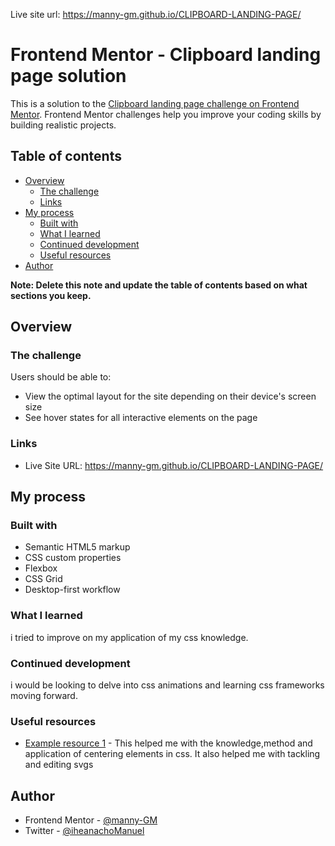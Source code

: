 Live site url: https://manny-gm.github.io/CLIPBOARD-LANDING-PAGE/

# Frontend Mentor - Clipboard landing page solution

This is a solution to the [Clipboard landing page challenge on Frontend Mentor](https://www.frontendmentor.io/challenges/clipboard-landing-page-5cc9bccd6c4c91111378ecb9). Frontend Mentor challenges help you improve your coding skills by building realistic projects. 

## Table of contents

- [Overview](#overview)
  - [The challenge](#the-challenge)
  - [Links](#links)
- [My process](#my-process)
  - [Built with](#built-with)
  - [What I learned](#what-i-learned)
  - [Continued development](#continued-development)
  - [Useful resources](#useful-resources)
- [Author](#author)


**Note: Delete this note and update the table of contents based on what sections you keep.**

## Overview

### The challenge

Users should be able to:

- View the optimal layout for the site depending on their device's screen size
- See hover states for all interactive elements on the page

### Links


- Live Site URL: https://manny-gm.github.io/CLIPBOARD-LANDING-PAGE/

## My process

### Built with

- Semantic HTML5 markup
- CSS custom properties
- Flexbox
- CSS Grid
- Desktop-first workflow


### What I learned

i  tried to improve on my application of my css knowledge.


### Continued development

i would be looking to delve into css animations and learning css frameworks moving forward.

### Useful resources

- [Example resource 1](https://www.stackoverflow.com) - This helped me with the knowledge,method and application of centering elements in css.
It also helped me with tackling and editing svgs


## Author
- Frontend Mentor - [@manny-GM](https://www.frontendmentor.io/profile/manny-GM)
- Twitter -  [@iheanachoManuel](https://www.twitter.com/iheanachomanuel)
